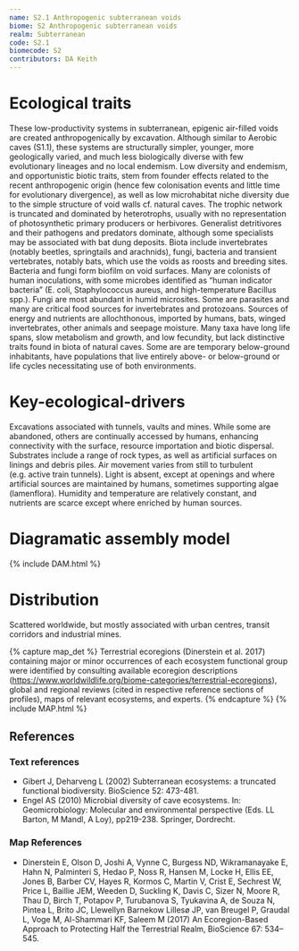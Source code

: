 ```yaml
---
name: S2.1 Anthropogenic subterranean voids
biome: S2 Anthropogenic subterranean voids
realm: Subterranean
code: S2.1
biomecode: S2
contributors: DA Keith
---
```


# Ecological traits

These low-productivity systems in subterranean, epigenic air-filled voids are created anthropogenically by excavation. Although similar to Aerobic caves (S1.1), these systems are structurally simpler, younger, more geologically varied, and much less biologically diverse with few evolutionary lineages and no local endemism. Low diversity and endemism, and opportunistic biotic traits, stem from founder effects related to the recent anthropogenic origin (hence few colonisation events and little time for evolutionary divergence), as well as low microhabitat niche diversity due to the simple structure of void walls cf. natural caves. The trophic network is truncated and dominated by heterotrophs, usually with no representation of photosynthetic primary producers or herbivores. Generalist detritivores and their pathogens and predators dominate, although some specialists may be associated with bat dung deposits. Biota include invertebrates (notably beetles, springtails and arachnids), fungi, bacteria and transient vertebrates, notably bats, which use the voids as roosts and breeding sites. Bacteria and fungi form biofilm on void surfaces. Many are colonists of human inoculations, with some microbes  identified as “human indicator bacteria” (E. coli, Staphylococcus aureus, and high-temperature Bacillus spp.). Fungi are most abundant in humid microsites. Some are parasites and many are critical food sources for invertebrates and protozoans. Sources of energy and nutrients are allochthonous, imported by humans, bats, winged invertebrates, other animals and seepage moisture. Many taxa have long life spans, slow metabolism and growth, and low fecundity, but lack distinctive traits found in biota of natural caves. Some are are temporary below-ground inhabitants, have populations that live entirely above- or below-ground or life cycles necessitating use of both environments.

# Key-ecological-drivers

Excavations associated with tunnels, vaults and mines. While some are abandoned, others are continually accessed by humans, enhancing connectivity with the surface, resource importation and biotic dispersal. Substrates include a range of rock types, as well as artificial surfaces on linings and debris piles. Air movement varies from still to turbulent (e.g. active train tunnels). Light is absent, except at openings and where artificial sources are maintained by humans, sometimes supporting algae (lamenflora).  Humidity  and temperature are relatively constant, and nutrients are scarce except where enriched by human sources.


# Diagramatic assembly model

{% include DAM.html %}

# Distribution

Scattered worldwide, but mostly associated with urban centres, transit corridors and industrial mines.

{% capture map_det %} Terrestrial ecoregions (Dinerstein et al. 2017) containing major or minor occurrences of each ecosystem functional group were identified by consulting available ecoregion descriptions (https://www.worldwildlife.org/biome-categories/terrestrial-ecoregions), global and regional reviews (cited in respective reference sections of profiles), maps of relevant ecosystems, and experts. {% endcapture %}
{% include MAP.html %}

## References

### Text references

* Gibert J, Deharveng L (2002) Subterranean ecosystems: a truncated functional biodiversity. BioScience 52: 473-481.
* Engel AS (2010) Microbial diversity of cave ecosystems. In: Geomicrobiology: Molecular and environmental perspective (Eds. LL Barton, M Mandl, A Loy), pp219-238. Springer, Dordrecht.

### Map References

* Dinerstein E, Olson D, Joshi A, Vynne C, Burgess ND, Wikramanayake E, Hahn N, Palminteri S, Hedao P, Noss R, Hansen M, Locke H, Ellis EE, Jones B, Barber CV, Hayes R, Kormos C, Martin V, Crist E, Sechrest W, Price L, Baillie JEM, Weeden D, Suckling K, Davis C, Sizer N, Moore R, Thau D, Birch T, Potapov P, Turubanova S, Tyukavina A, de Souza N, Pintea L, Brito JC, Llewellyn Barnekow Lillesø JP, van Breugel P, Graudal L, Voge M, Al-Shammari KF, Saleem M (2017) An Ecoregion-Based Approach to Protecting Half the Terrestrial Realm, BioScience 67: 534–545.
